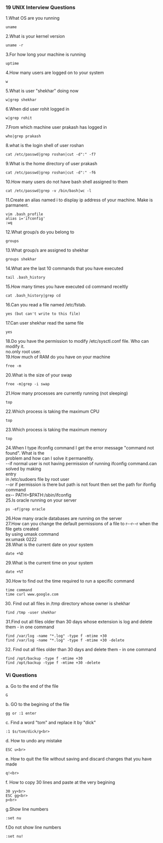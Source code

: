 ### 19 UNIX Interview Questions<br>
1.What OS are you running<br>
```
uname
```
2.What is your kernel version<br>
```
uname -r
```
3.For how long your machine is running<br>
```
uptime
```
4.How many users are logged on to your system<br>
```
w
```
5.What is user "shekhar" doing now<br>
```
w|grep shekhar
```
6.When did user rohit logged in<br>
```
w|grep rohit
```
7.From which machine user prakash has logged in<br>
```
who|grep prakash
```
8.what is the login shell of user roshan<br>
```
cat /etc/passwd|grep roshan|cut -d":" -f7
```
9.What is the home directory of user prakash<br>
```
cat /etc/passwd|grep roshan|cut -d":" -f6
```
10.How many users do not have bash shell assigned to them<br>
```
cat /etc/passwd|grep -v /bin/bash|wc -l
```
11.Create an alias named i to display ip address of your machine. Make is parmanent.<br>
```
vim .bash_profile
alias i='ifconfig'
:wq
```
12.What group/s do you belong to<br>
```
groups
```
13.What group/s are assigned to shekhar<br>
```
groups shekhar
```
14.What are the last 10 commands that you have executed<br>
```
tail .bash_history
```
15.How many times you have executed cd command receltly<br>
```
cat .bash_history|grep cd
```
16.Can you read a file named /etc/fstab.<br>
```
yes (but can't write to this file)
```
17.Can user shekhar read the same file<br>
```
yes
```
18.Do you have the permission to modify /etc/sysctl.conf file. Who can modify it.<br>
no.only root user.<br>
19.How much of RAM do you have on your machine<br>
```
free -m
```
20.What is the size of your swap<br>
```
free -m|grep -i swap
```
21.How many processes are currently running (not sleeping)<br>
```
top
```
22.Which process is taking the maximum CPU<br>
```
top
```
23.Which process is taking the maximum memory<br>
```
top
```
24.When I type ifconfig command I get the error message "command not found". What is the<br>
problem and how can I solve it permaneltly.<br>
--if normal user is not having permission of running ifconfig command.can solved by making<br>
entry<br>
in /etc/sudoers file by root user<br>
--or if permission is there but path is not fount then set the path for ifonfig command<br>
ex-- PATH=$PATH:/sbin/ifconfig<br>
25.Is oracle running on your server<br>
```
ps -ef|grep oracle
```
26.How many oracle databases are running on the server<br>
27.How can you change the default permissions of a file to r--r--r when the file gets created<br>
by using umask command<br>
ex:umask 0222<br>
28.What is the current date on your system<br>
```
date +%D
```
29.What is the current time on your system<br>
```
date +%T
```
30.How to find out the time required to run a specific command<br>
```
time command
time curl www.google.com
```
30. Find out all files in /tmp directory whose owner is shekhar<br>
```
find /tmp -user shekhar
```
31.Find out all files older than 30 days whose extension is log and delete them - in one command
```
find /var/log -name "*.log" -type f -mtime +30 
find /var/log -name "*.log" -type f -mtime +30 -delete 
```
32. Find out all files older than 30 days and delete them - in one command
```
find /opt/backup -type f -mtime +30
find /opt/backup -type f -mtime +30 -delete
```
### Vi Questions
a. Go to the end of the file<br>
```
G
```
b. GO to the begining of the file<br>
```
gg or :1 enter
```
c. Find a word "tom" and replace it by "dick"<br>
```
:1 $s/tom/dick/g<br>
```
d. How to undo any mistake<br>
```
ESC u<br>
```
e. How to quit the file without saving and discard changes that you have made<br>
```
q!<br>
```
f. How to copy 30 lines and paste at the very begining<br>
```
30 yy<br>
ESC gg<br>
p<br>
```
g.Show line numbers
```
:set nu
```
f.Do not show line numbers
```
:set nu!
```

